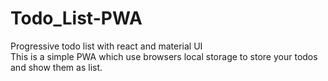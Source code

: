 # Todo_List-PWA
Progressive todo list with react and material UI<br>
This is a simple PWA which use browsers local storage to store your todos and show them as list.
